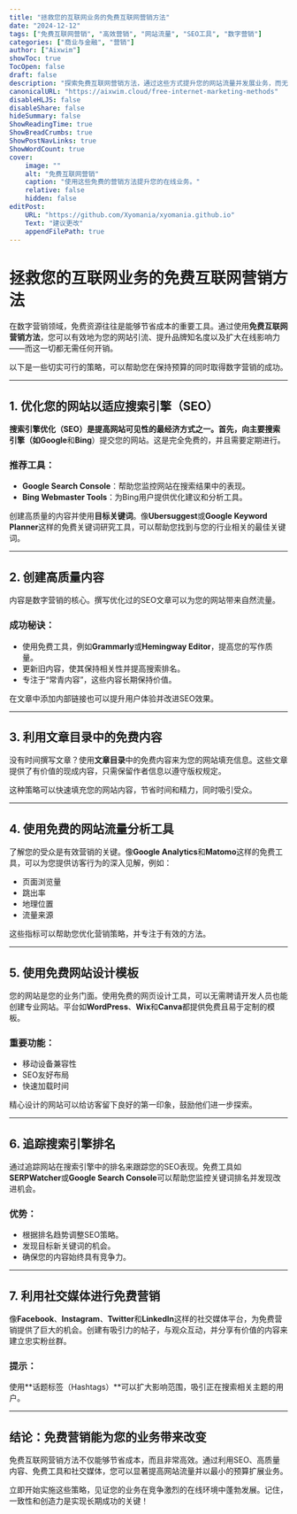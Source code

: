 ```yaml
---
title: "拯救您的互联网业务的免费互联网营销方法"
date: "2024-12-12"
tags: ["免费互联网营销", "高效营销", "网站流量", "SEO工具", "数字营销"]
categories: ["商业与金融", "营销"]
author: ["Aixwim"]
showToc: true
TocOpen: false
draft: false
description: "探索免费互联网营销方法，通过这些方式提升您的网站流量并发展业务，而无需花费一分钱。"
canonicalURL: "https://aixwim.cloud/free-internet-marketing-methods"
disableHLJS: false
disableShare: false
hideSummary: false
ShowReadingTime: true
ShowBreadCrumbs: true
ShowPostNavLinks: true
ShowWordCount: true
cover:
    image: ""
    alt: "免费互联网营销"
    caption: "使用这些免费的营销方法提升您的在线业务。"
    relative: false
    hidden: false
editPost:
    URL: "https://github.com/Xyomania/xyomania.github.io"
    Text: "建议更改"
    appendFilePath: true
---
```


# 拯救您的互联网业务的免费互联网营销方法

在数字营销领域，免费资源往往是能够节省成本的重要工具。通过使用**免费互联网营销方法**，您可以有效地为您的网站引流、提升品牌知名度以及扩大在线影响力——而这一切都无需任何开销。

以下是一些切实可行的策略，可以帮助您在保持预算的同时取得数字营销的成功。

---

## 1. 优化您的网站以适应搜索引擎（SEO）

**搜索引擎优化（SEO）**是提高网站可见性的最经济方式之一。首先，向主要搜索引擎（如**Google**和**Bing**）提交您的网站。这是完全免费的，并且需要定期进行。

### 推荐工具：
- **Google Search Console**：帮助您监控网站在搜索结果中的表现。
- **Bing Webmaster Tools**：为Bing用户提供优化建议和分析工具。

创建高质量的内容并使用**目标关键词**。像**Ubersuggest**或**Google Keyword Planner**这样的免费关键词研究工具，可以帮助您找到与您的行业相关的最佳关键词。

---

## 2. 创建高质量内容

内容是数字营销的核心。撰写优化过的SEO文章可以为您的网站带来自然流量。

### 成功秘诀：
- 使用免费工具，例如**Grammarly**或**Hemingway Editor**，提高您的写作质量。
- 更新旧内容，使其保持相关性并提高搜索排名。
- 专注于“常青内容”，这些内容长期保持价值。

在文章中添加内部链接也可以提升用户体验并改进SEO效果。

---

## 3. 利用文章目录中的免费内容

没有时间撰写文章？使用**文章目录**中的免费内容来为您的网站填充信息。这些文章提供了有价值的现成内容，只需保留作者信息以遵守版权规定。

这种策略可以快速填充您的网站内容，节省时间和精力，同时吸引受众。

---

## 4. 使用免费的网站流量分析工具

了解您的受众是有效营销的关键。像**Google Analytics**和**Matomo**这样的免费工具，可以为您提供访客行为的深入见解，例如：
- 页面浏览量
- 跳出率
- 地理位置
- 流量来源

这些指标可以帮助您优化营销策略，并专注于有效的方法。

---

## 5. 使用免费网站设计模板

您的网站是您的业务门面。使用免费的网页设计工具，可以无需聘请开发人员也能创建专业网站。平台如**WordPress**、**Wix**和**Canva**都提供免费且易于定制的模板。

### 重要功能：
- 移动设备兼容性
- SEO友好布局
- 快速加载时间

精心设计的网站可以给访客留下良好的第一印象，鼓励他们进一步探索。

---

## 6. 追踪搜索引擎排名

通过追踪网站在搜索引擎中的排名来跟踪您的SEO表现。免费工具如**SERPWatcher**或**Google Search Console**可以帮助您监控关键词排名并发现改进机会。

### 优势：
- 根据排名趋势调整SEO策略。
- 发现目标新关键词的机会。
- 确保您的内容始终具有竞争力。

---

## 7. 利用社交媒体进行免费营销

像**Facebook**、**Instagram**、**Twitter**和**LinkedIn**这样的社交媒体平台，为免费营销提供了巨大的机会。创建有吸引力的帖子，与观众互动，并分享有价值的内容来建立忠实粉丝群。

### 提示：
使用**话题标签（Hashtags）**可以扩大影响范围，吸引正在搜索相关主题的用户。

---

## 结论：免费营销能为您的业务带来改变

免费互联网营销方法不仅能够节省成本，而且非常高效。通过利用SEO、高质量内容、免费工具和社交媒体，您可以显著提高网站流量并以最小的预算扩展业务。

立即开始实施这些策略，见证您的业务在竞争激烈的在线环境中蓬勃发展。记住，一致性和创造力是实现长期成功的关键！

